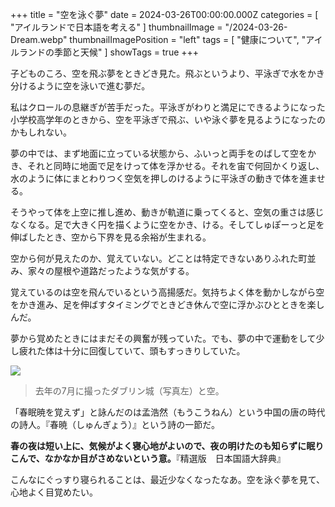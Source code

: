 +++
title = "空を泳ぐ夢"
date = 2024-03-26T00:00:00.000Z
categories = [ "アイルランドで日本語を考える" ]
thumbnailImage = "/2024-03-26-Dream.webp"
thumbnailImagePosition = "left"
tags = [ "健康について", "アイルランドの季節と天候" ]
showTags = true
+++

子どものころ、空を飛ぶ夢をときどき見た。飛ぶというより、平泳ぎで水をかき分けるように空を泳いで進む夢だ。

<!--more-->

私はクロールの息継ぎが苦手だった。平泳ぎがわりと満足にできるようになった小学校高学年のときから、空を平泳ぎで飛ぶ、いや泳ぐ夢を見るようになったのかもしれない。

夢の中では、まず地面に立っている状態から、ふいっと両手をのばして空をかき、それと同時に地面で足をけって体を浮かせる。それを宙で何回かくり返し、水のように体にまとわりつく空気を押しのけるように平泳ぎの動きで体を進ませる。

そうやって体を上空に推し進め、動きが軌道に乗ってくると、空気の重さは感じなくなる。足で大きく円を描くように空をかき、ける。そしてしゅぽーっと足を伸ばしたとき、空から下界を見る余裕が生まれる。

空から何が見えたのか、覚えていない。どことは特定できないありふれた町並み、家々の屋根や道路だったような気がする。

覚えているのは空を飛んでいるという高揚感だ。気持ちよく体を動かしながら空をかき進み、足を伸ばすタイミングでときどき休んで空に浮かぶひとときを楽しんだ。

夢から覚めたときにはまだその興奮が残っていた。でも、夢の中で運動をして少し疲れた体は十分に回復していて、頭もすっきりしていた。

![](/2024-03-26-Dream.webp)

> 去年の7月に撮ったダブリン城（写真左）と空。

「春眠暁を覚えず」と詠んだのは孟浩然（もうこうねん）という中国の唐の時代の詩人。『春暁（しゅんぎょう）』という詩の一節だ。

**春の夜は短い上に、気候がよく寝心地がよいので、夜の明けたのも知らずに眠りこんで、なかなか目がさめないという意。**『精選版　日本国語大辞典』

こんなにぐっすり寝られることは、最近少なくなったなあ。空を泳ぐ夢を見て、心地よく目覚めたい。
